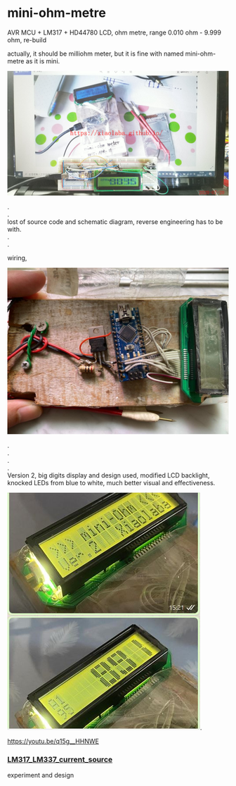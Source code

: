 # mini-ohm-metre
AVR MCU + LM317 + HD44780 LCD, ohm metre, range 0.010 ohm - 9.999 ohm, re-build  
  
actually, it should be milliohm meter, but it is fine with named mini-ohm-metre as it is mini.  

![milliohm_meter_20200720_232438_xiaolaba0.jpg](milliohm_meter_20200720_232438_xiaolaba0.jpg)  

.  
.  
lost of source code and schematic diagram, reverse engineering has to be with.  
.  
.  

wiring,

![milliohm_meter_wiring_2020-07-21_xiaolaba.jpg](milliohm_meter_wiring_2020-07-21_xiaolaba.jpg)

.  
.  
.  
.  
Version 2, big digits display and design used, modified LCD backlight, knocked LEDs from blue to white, much better visual and effectiveness.  


![miniOhm_ver2.JPG](miniOhm_ver2.JPG).

https://youtu.be/q15g__HHNWE 


### [LM317_LM337_current_source](LM317_LM337_current_source)  
experiment and design  

